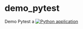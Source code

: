 # demo_pytest
Demo Pytest
a
[![Python application](https://github.com/brenomiranda/demo_pytest/actions/workflows/python-app.yml/badge.svg)](https://github.com/brenomiranda/demo_pytest/actions/workflows/python-app.yml)
